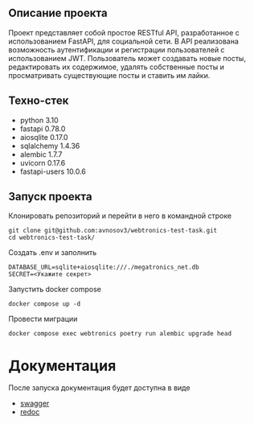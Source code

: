 ## Описание проекта
Проект представляет собой простое RESTful API, разработанное с использованием FastAPI, для социальной сети. В API реализована возможность аутентификации и регистрации пользователей с использованием JWT. Пользователь  может создавать новые посты, редактировать их содержимое, удалять собственные посты и просматривать существующие посты и ставить им лайки.

## Техно-стек
* python 3.10
* fastapi 0.78.0
* aiosqlite 0.17.0
* sqlalchemy 1.4.36
* alembic 1.7.7
* uvicorn 0.17.6
* fastapi-users 10.0.6

## Запуск проекта
Клонировать репозиторий и перейти в него в командной строке

```
git clone git@github.com:avnosov3/webtronics-test-task.git
cd webtronics-test-task/
```

Создать .env и заполнить

```
DATABASE_URL=sqlite+aiosqlite:///./megatronics_net.db
SECRET=<Укажите секрет>
```

Запустить docker compose

```
docker compose up -d
```

Провести миграции

```
docker compose exec webtronics poetry run alembic upgrade head
```

# Документация
После запуска документация будет доступна в виде
* [swagger](http://127.0.0.1:8000/docs/)
* [redoc](http://127.0.0.1:8000/redoc/)
